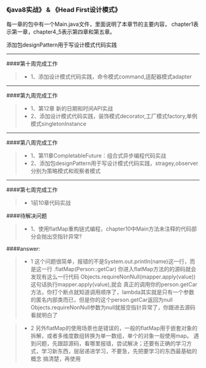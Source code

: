 ### 《java8实战》 & 《Head First设计模式》


每一章的包中有一个Main.java文件，里面说明了本章节的主要内容，
chapter1表示第一章，chapter4_5表示第四章和第五章。
  
添加包designPattern用于写设计模式代码实践

------------
  
  ####第十周完成工作
  >* 1、添加设计模式代码实践，命令模式command,适配器模式adapter   
------------

####第九周完成工作
>* 1、第12章 新的日期和时间API实战
>* 2、添加设计模式代码实践，装饰模式decorator,工厂模式factory,单例模式singletonInstance   
------------
####第八周完成工作
>* 1、第11章CompletableFuture：组合式异步编程代码实战
>* 2、添加包designPattern用于写设计模式代码实践，stragey,observer分别为策略模式和观察者模式
------------
####第七周完成工作
>* 1前10章代码实战

####待解决问题
>* 1、使用flatMap重构链式编程，chapter10中Main方法未注释的代码部分会抛出空指针异常?

####answer:
> * 1 这个问题很简单，报错的不是System.out.println(name)这一行，而是这一行 .flatMap(Person::getCar)
      你进入flatMap方法的的源码就会发现有这么一行代码 Objects.requireNonNull(mapper.apply(value)) 这句话执行mapper.apply(value),就会
      真正的调用你的person.getCar方法，你打个断点就知道调用顺序了，lambda其实就是只有一个参数的匿名内部类而已，但是你的这个person.getCar返回为null
      Objects.requireNonNull参数为null就报空指针异常了，你跟进去源码看就明白了
      
> * 2 另外flatMap的使用场景也是错误的，一般的flatMap用于嵌套对象的拆解，或者多维度数组转换为单一数组，单个的对象一般使用map。
      遇到问题，先跟踪源码，看哪里报错，尝试解决；还要有正确的学习方式，学习新东西，层层递进学习，不要急，先把要学习的东西最基础的概念
      搞清楚，再使用